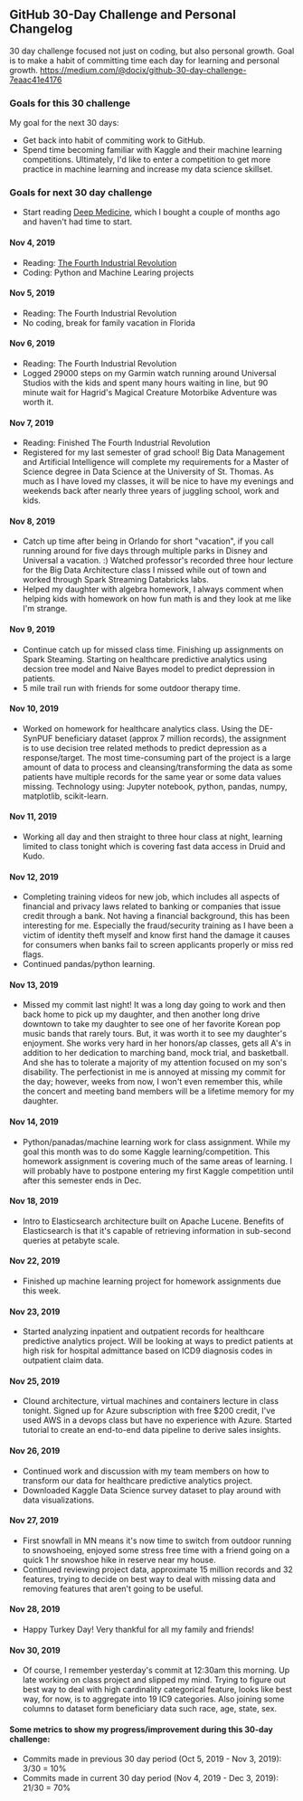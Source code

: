 ## GitHub 30-Day Challenge and Personal Changelog
30 day challenge focused not just on coding, but also personal growth.  Goal is to make a habit of committing time each day for learning and personal growth.
https://medium.com/@docix/github-30-day-challenge-7eaac41e4176

### Goals for this 30 challenge
My goal for the next 30 days:
- Get back into habit of commiting work to GitHub.
- Spend time becoming familiar with Kaggle and their machine learning competitions. Ultimately, I'd like to enter a competition to get more practice in machine learning and increase my data science skillset. 
### Goals for next 30 day challenge
- Start reading [Deep Medicine](https://www.amazon.com/Deep-Medicine-Artificial-Intelligence-Healthcare/dp/1541644638/ref=tmm_hrd_swatch_0?_encoding=UTF8&qid=1573235314&sr=8-3), which I bought a couple of months ago and haven't had time to start.   

#### Nov 4, 2019
- Reading: [The Fourth Industrial Revolution](https://www.amazon.com/Fourth-Industrial-Revolution-Klaus-Schwab/dp/1524758868/ref=sr_1_3?crid=2SK4KUE1BDGO8&keywords=fourth+industrial+revolution&qid=1572623598&sprefix=fourth+industrial%2Caps%2C222&sr=8-3)
- Coding: Python and Machine Learing projects

#### Nov 5, 2019
- Reading: The Fourth Industrial Revolution
- No coding, break for family vacation in Florida

#### Nov 6, 2019
- Reading: The Fourth Industrial Revolution
- Logged 29000 steps on my Garmin watch running around Universal Studios with the kids and spent many hours waiting in line, but 90 minute wait for Hagrid's Magical Creature Motorbike Adventure was worth it.

#### Nov 7, 2019
- Reading: Finished The Fourth Industrial Revolution
- Registered for my last semester of grad school!  Big Data Management and Artificial Intelligence will complete my requirements for a Master of Science degree in Data Science at the University of St. Thomas.  As much as I have loved my classes, it will be nice to have my evenings and weekends back after nearly three years of juggling school, work and kids.

#### Nov 8, 2019
- Catch up time after being in Orlando for short "vacation", if you call running around for five days through multiple parks in Disney and Universal a vacation. :)  Watched professor's recorded three hour lecture for the Big Data Architecture class I missed while out of town and worked through Spark Streaming Databricks labs.
- Helped my daughter with algebra homework, I always comment when helping kids with homework on how fun math is and they look at me like I'm strange. 

#### Nov 9, 2019
- Continue catch up for missed class time.  Finishing up assignments on Spark Steaming.  Starting on healthcare predictive analytics using decsion tree model and Naive Bayes model to predict depression in patients.
- 5 mile trail run with friends for some outdoor therapy time.

#### Nov 10, 2019
- Worked on homework for healthcare analytics class. Using the DE-SynPUF beneficiary dataset (approx 7 million records), the assignment is to use decision tree related methods to predict depression as a response/target.  The most time-consuming part of the project is a large amount of data to process and cleansing/transforming the data as some patients have multiple records for the same year or some data values missing.  Technology using:  Jupyter notebook, python, pandas, numpy, matplotlib, scikit-learn.

#### Nov 11, 2019
- Working all day and then straight to three hour class at night, learning limited to class tonight which is covering fast data access in Druid and Kudo.

#### Nov 12, 2019
- Completing training videos for new job, which includes all aspects of financial and privacy laws related to banking or companies that issue credit through a bank. Not having a financial background, this has been interesting for me. Especially the fraud/security training as I have been a victim of identity theft myself and know first hand the damage it causes for consumers when banks fail to screen applicants properly or miss red flags.
- Continued pandas/python learning.

#### Nov 13, 2019
- Missed my commit last night!  It was a long day going to work and then back home to pick up my daughter, and then another long drive downtown to take my daughter to see one of her favorite Korean pop music bands that rarely tours.  But, it was worth it to see my daughter's enjoyment. She works very hard in her honors/ap classes, gets all A's in addition to her dedication to marching band, mock trial, and basketball. And she has to tolerate a majority of my attention focused on my son's disability. The perfectionist in me is annoyed at missing my commit for the day; however, weeks from now, I won't even remember this, while the concert and meeting band members will be a lifetime memory for my daughter. 

#### Nov 14, 2019
- Python/panadas/machine learning work for class assignment.  While my goal this month was to do some Kaggle learning/competition.  This homework assignment is covering much of the same areas of learning.  I will probably have to postpone entering my first Kaggle competition until after this semester ends in Dec.

#### Nov 18, 2019
- Intro to Elasticsearch architecture built on Apache Lucene.  Benefits of Elasticsearch is that it's capable of retrieving information in sub-second queries at petabyte scale.

#### Nov 22, 2019
- Finished up machine learning project for homework assignments due this week.

#### Nov 23, 2019
- Started analyzing inpatient and outpatient records for healthcare predictive analytics project.  Will be looking at ways to predict patients at high risk for hospital admittance based on ICD9 diagnosis codes in outpatient claim data.

#### Nov 25, 2019
- Clound architecture, virtual machines and containers lecture in class tonight.  Signed up for Azure subscription with free $200 credit, I've used AWS in a devops class but have no experience with Azure.  Started tutorial to create an end-to-end data pipeline to derive sales insights.

#### Nov 26, 2019
- Continued work and discussion with my team members on how to transform our data for healthcare predictive analytics project.
- Downloaded Kaggle Data Science survey dataset to play around with data visualizations.

#### Nov 27, 2019
- First snowfall in MN means it's now time to switch from outdoor running to snowshoeing, enjoyed some stress free time with a friend going on a quick 1 hr snowshoe hike in reserve near my house.
- Continued reviewing project data, approximate 15 million records and 32 features, trying to decide on best way to deal with missing data and removing features that aren't going to be useful.

#### Nov 28, 2019
- Happy Turkey Day!  Very thankful for all my family and friends!

#### Nov 30, 2019
- Of course, I remember yesterday's commit at 12:30am this morning.  Up late working on class project and slipped my mind. Trying to figure out best way to deal with high cardinality categorical feature, looks like best way, for now, is to aggregate into 19 IC9 categories.  Also joining some columns to dataset form beneficiary data such race, age, state, sex.

#### Some metrics to show my progress/improvement during this 30-day challenge:
- Commits made in previous 30 day period (Oct 5, 2019 - Nov 3, 2019): 3/30 = 10%
- Commits made in current 30 day period (Nov 4, 2019 - Dec 3, 2019): 21/30 = 70%
